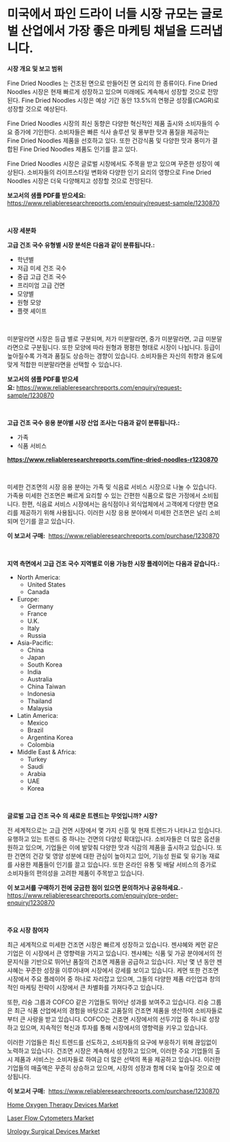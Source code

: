 <p><h1>미국에서 파인 드라이 너들 시장 규모는 글로벌 산업에서 가장 좋은 마케팅 채널을 드러냅니다.</h1></p><p><strong>시장 개요 및 보고 범위</strong></p>
<p><p>Fine Dried Noodles 는 건조된 면으로 만들어진 면 요리의 한 종류이다. Fine Dried Noodles 시장은 현재 빠르게 성장하고 있으며 미래에도 계속해서 성장할 것으로 전망된다. Fine Dried Noodles 시장은 예상 기간 동안 13.5%의 연평균 성장률(CAGR)로 성장할 것으로 예상된다.</p><p>Fine Dried Noodles 시장의 최신 동향은 다양한 혁신적인 제품 출시와 소비자들의 수요 증가에 기인한다. 소비자들은 빠른 식사 솔루션 및 풍부한 맛과 품질을 제공하는 Fine Dried Noodles 제품을 선호하고 있다. 또한 건강식품 및 다양한 맛과 풍미가 결합된 Fine Dried Noodles 제품도 인기를 끌고 있다.</p><p>Fine Dried Noodles 시장은 글로벌 시장에서도 주목을 받고 있으며 꾸준한 성장이 예상된다. 소비자들의 라이프스타일 변화와 다양한 인기 요리의 영향으로 Fine Dried Noodles 시장은 더욱 다양해지고 성장할 것으로 전망된다.</p></p>
<p><strong>보고서의 샘플 PDF를 받으세요:</strong> <a href="https://www.reliableresearchreports.com/enquiry/request-sample/1230870">https://www.reliableresearchreports.com/enquiry/request-sample/1230870</a></p>
<p>&nbsp;</p>
<p><strong>시장 세분화</strong></p>
<p><strong>고급 건조 국수 유형별 시장 분석은 다음과 같이 분류됩니다.:</strong></p>
<p><ul><li>학년별</li><li>저급 미세 건조 국수</li><li>중급 고급 건조 국수</li><li>프리미엄 고급 건면</li><li>모양별</li><li>원형 모양</li><li>플랫 셰이프</li></ul></p>
<p>&nbsp;</p>
<p><p>미분말라면 시장은 등급 별로 구분되며, 저가 미분말라면, 중가 미분말라면, 고급 미분말라면으로 구분됩니다. 또한 모양에 따라 원형과 평평한 형태로 시장이 나뉩니다. 등급이 높아질수록 가격과 품질도 상승하는 경향이 있습니다. 소비자들은 자신의 취향과 용도에 맞게 적합한 미분말라면을 선택할 수 있습니다.</p></p>
<p><strong>보고서의 샘플 PDF를 받으세요:</strong>&nbsp;<a href="https://www.reliableresearchreports.com/enquiry/request-sample/1230870">https://www.reliableresearchreports.com/enquiry/request-sample/1230870</a></p>
<p>&nbsp;</p>
<p><strong> 고급 건조 국수 응용 분야별 시장 산업 조사는 다음과 같이 분류됩니다.:</strong></p>
<p><ul><li>가족</li><li>식품 서비스</li></ul></p>
<p><strong><a href="https://www.reliableresearchreports.com/fine-dried-noodles-r1230870">https://www.reliableresearchreports.com/fine-dried-noodles-r1230870</a></strong></p>
<p>&nbsp;</p>
<p><p>미세한 건조면의 시장 응용 분야는 가족 및 식음료 서비스 시장으로 나눌 수 있습니다. 가족용 미세한 건조면은 빠르게 요리할 수 있는 간편한 식품으로 많은 가정에서 소비됩니다. 한편, 식음료 서비스 시장에서는 음식점이나 외식업체에서 고객에게 다양한 면요리를 제공하기 위해 사용됩니다. 이러한 시장 응용 분야에서 미세한 건조면은 널리 소비되며 인기를 끌고 있습니다.</p></p>
<p><strong>이 보고서 구매:</strong>&nbsp; <a href="https://www.reliableresearchreports.com/purchase/1230870">https://www.reliableresearchreports.com/purchase/1230870</a></p>
<p>&nbsp;</p>
<p><strong>지역 측면에서 고급 건조 국수 지역별로 이용 가능한 시장 플레이어는 다음과 같습니다.:</strong></p>
<p><ul>
    <li>
        North America:
        <ul>
            <li>United States</li>
            <li>Canada</li>
        </ul>
    </li>
    <li>
        Europe:
        <ul>
            <li>Germany</li>
            <li>France</li>
            <li>U.K.</li>
            <li>Italy</li>
            <li>Russia</li>
        </ul>
    </li>
    <li>
        Asia-Pacific:
        <ul>
            <li>China</li>
            <li>Japan</li>
            <li>South Korea</li>
            <li>India</li>
            <li>Australia</li>
            <li>China Taiwan</li>
            <li>Indonesia</li>
            <li>Thailand</li>
            <li>Malaysia</li>
        </ul>
    </li>
    <li>
        Latin America:
        <ul>
            <li>Mexico</li>
            <li>Brazil</li>
            <li>Argentina Korea</li>
            <li>Colombia</li>
        </ul>
    </li>
    <li>
        Middle East & Africa:
        <ul>
            <li>Turkey</li>
            <li>Saudi</li>
            <li>Arabia</li>
            <li>UAE</li>
            <li>Korea</li>
        </ul>
    </li>
    </ul></p>
<p>&nbsp;</p>
<p><strong>글로벌 고급 건조 국수 의 새로운 트렌드는 무엇입니까? 시장?</strong></p>
<p><p>전 세계적으로는 고급 건면 시장에서 몇 가지 신흥 및 현재 트렌드가 나타나고 있습니다. 유행하고 있는 트렌드 중 하나는 건면의 다양성 확대입니다. 소비자들은 더 많은 옵션을 원하고 있으며, 기업들은 이에 발맞춰 다양한 맛과 식감의 제품을 출시하고 있습니다. 또한 건면의 건강 및 영양 성분에 대한 관심이 높아지고 있어, 기능성 원료 및 유기농 재료를 사용한 제품들이 인기를 끌고 있습니다. 또한 온라인 유통 및 배달 서비스의 증가로 소비자들의 편의성을 고려한 제품이 주목받고 있습니다.</p></p>
<p><strong>이 보고서를 구매하기 전에 궁금한 점이 있으면 문의하거나 공유하세요.</strong>- <a href="https://www.reliableresearchreports.com/enquiry/pre-order-enquiry/1230870">https://www.reliableresearchreports.com/enquiry/pre-order-enquiry/1230870</a></p>
<p>&nbsp;</p>
<p><strong>주요 시장 참여자</strong></p>
<p><p>최근 세계적으로 미세한 건조면 시장은 빠르게 성장하고 있습니다. 젠샤혜와 케먼 같은 기업은 이 시장에서 큰 영향력을 가지고 있습니다. 젠샤혜는 식품 및 가공 분야에서의 전문지식을 기반으로 뛰어난 품질의 건조면 제품을 공급하고 있습니다. 지난 몇 년 동안 젠샤혜는 꾸준한 성장을 이루어내며 시장에서 강세를 보이고 있습니다. 케먼 또한 건조면 시장에서 주요 플레이어 중 하나로 자리잡고 있으며, 그들의 다양한 제품 라인업과 창의적인 마케팅 전략이 시장에서 큰 차별화를 가져다주고 있습니다.</p><p>또한, 리숭 그룹과 COFCO 같은 기업들도 뛰어난 성과를 보여주고 있습니다. 리숭 그룹은 최근 식품 산업에서의 경험을 바탕으로 고품질의 건조면 제품을 생산하여 소비자들로부터 큰 사랑을 받고 있습니다. COFCO는 건조면 시장에서의 선두기업 중 하나로 성장하고 있으며, 지속적인 혁신과 투자를 통해 시장에서의 영향력을 키우고 있습니다.</p><p>이러한 기업들은 최신 트렌드를 선도하고, 소비자들의 요구에 부응하기 위해 끊임없이 노력하고 있습니다. 건조면 시장은 계속해서 성장하고 있으며, 이러한 주요 기업들의 출시 제품과 서비스는 소비자들로 하여금 더 많은 선택의 폭을 제공하고 있습니다. 이러한 기업들의 매출액은 꾸준히 상승하고 있으며, 시장의 성장과 함께 더욱 높아질 것으로 예상됩니다.</p></p>
<p><strong>이 보고서 구매:</strong>&nbsp;&nbsp;<a href="https://www.reliableresearchreports.com/purchase/1230870">https://www.reliableresearchreports.com/purchase/1230870</a></p>
<p><p><a href="https://www.linkedin.com/pulse/home-oxygen-therapy-devices-market-research-report-its-history-tzhke?trackingId=d%2BEsfyi1ESEVQjuMA%2BBLCg%3D%3D">Home Oxygen Therapy Devices Market</a></p><p><a href="https://www.linkedin.com/pulse/laser-flow-cytometersnbspmarket-focuses-market-share-size-projected-6k8be?trackingId=vfz6z1YndGzhEzNw4x%2FkaA%3D%3D">Laser Flow Cytometers Market</a></p><p><a href="https://www.linkedin.com/pulse/urology-surgical-devices-market-analysis-sze-forecasted-9qp4e?trackingId=7O934lEIYCrQ1rnwU5ccuQ%3D%3D">Urology Surgical Devices Market</a></p></p>